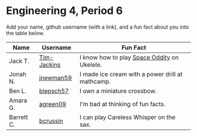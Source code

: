 # Engineering 4, Period 6

Add your name, github username (with a link), and a fun fact about you into the table below.

Name | Username | Fun Fact
--- | --- | ---
Jack T. | [Tim-Jackins](https://github.com/Tim-Jackins) | I know how to play [Space Oddity](https://www.youtube.com/watch?v=iYYRH4apXDo) on Ukelele.
Jonah N. | [jnewman59](https://github.com/jnewman59) | I made ice cream with a power drill at mathcamp.
Ben L. | [blepsch57](https://github.com/blepsch57) | I own a miniature crossbow.
Amara G. | [agreen09](https://github.com/agreen09) | I'm bad at thinking of fun facts.
Barrett C. | [bcrussin](https://github.com/bcrussin) | I can play Careless Whisper on the sax.
